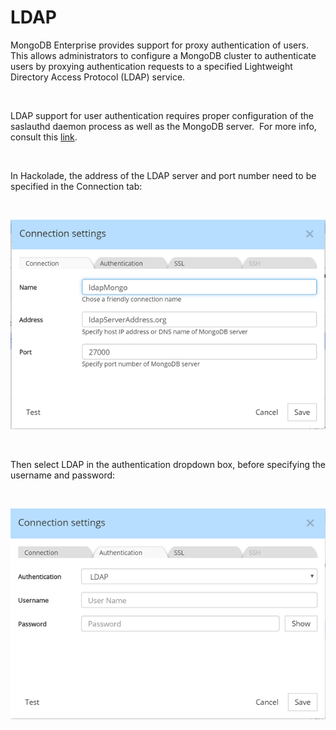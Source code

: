 # LDAP

MongoDB Enterprise provides support for proxy authentication of users. This allows administrators to configure a MongoDB cluster to authenticate users by proxying authentication requests to a specified Lightweight Directory Access Protocol (LDAP) service.

&nbsp;

LDAP support for user authentication requires proper configuration of the saslauthd daemon process as well as the MongoDB server.&nbsp; For more info, consult this [link](<https://docs.mongodb.com/manual/tutorial/configure-ldap-sasl-openldap/> "target=\"\_blank\"").

&nbsp;

In Hackolade, the address of the LDAP server and port number need to be specified in the Connection tab:

&nbsp;

![Image](<lib/MongoDB%20connection%20LDAP%201.png>)

&nbsp;

Then select LDAP in the authentication dropdown box, before specifying the username and password:

&nbsp;

![Image](<lib/MongoDB%20connection%20LDAP%202.png>)

